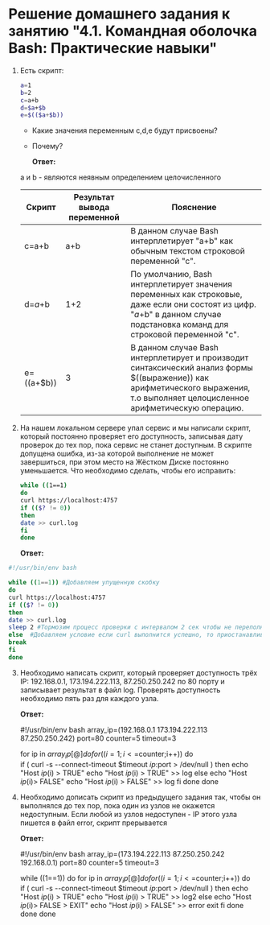 
# Решение домашнего задания к занятию "4.1. Командная оболочка Bash: Практические навыки"

1. Есть скрипт:
	```bash
	a=1
	b=2
	c=a+b
	d=$a+$b
	e=$(($a+$b))
	```
	* Какие значения переменным c,d,e будут присвоены?
	
	* Почему?
	
	  
	
	  **Ответ:**
	
	a и b - являются неявным определением целочисленного
	
	| Скрипт       | Результат вывода переменной | Пояснение                                                    |
	| ------------ | --------------------------- | ------------------------------------------------------------ |
	| c=a+b        | a+b                         | В данном случае Bash интерплетирует "a+b" как обычным текстом строковой переменной "с". |
	| d=$a+$b      | 1+2                         | По умолчанию, Bash интерплетирует значения переменных как строковые, даже если они состоят из цифр. "$a+$b" в данном случае подстановка команд для строковой переменной "с". |
	| e=$(($a+$b)) | 3                           | В данном случае Bash интерплетирует и производит синтаксический анализ формы $((выражение)) как арифметического выражения, т.о выполняет целоцисленное арифметическую операцию. |
	
	
	
1. На нашем локальном сервере упал сервис и мы написали скрипт, который постоянно проверяет его доступность, записывая дату проверок до тех пор, пока сервис не станет доступным. В скрипте допущена ошибка, из-за которой выполнение не может завершиться, при этом место на Жёстком Диске постоянно уменьшается. Что необходимо сделать, чтобы его исправить:
	```bash
	while ((1==1)
	do
	curl https://localhost:4757
	if (($? != 0))
	then
	date >> curl.log
	fi
	done
	```
	
	**Ответ:**
```bash
#!/usr/bin/env bash

while ((1==1)) #Добавляем упущенную скобку
do
curl https://localhost:4757
if (($? != 0))
then
date >> curl.log
sleep 2 #Тормозим процесс проверки с интервалом 2 сек чтобы не переполнять резко жесткий диск 
else  #Добавляем условие если curl выполнится успешно, то приостанавливаем дальнейшее выполнение скрипта
break 
fi
done
```

3. Необходимо написать скрипт, который проверяет доступность трёх IP: 192.168.0.1, 173.194.222.113, 87.250.250.242 по 80 порту и записывает результат в файл log. Проверять доступность необходимо пять раз для каждого узла.

   **Ответ:**


	#!/usr/bin/env bash
	array_ip=(192.168.0.1 173.194.222.113 87.250.250.242)
	port=80
	counter=5
	timeout=3
	
	for ip in ${array_ip[@]}
	  do
	    for ((i=1;i<=$counter;i++))
	      do  
	        if ( curl -s --connect-timeout $timeout $ip:$port > /dev/null )
	          then 
	            echo "Host $ip ($i) > TRUE"
	            echo "Host $ip ($i) > TRUE" >> log
	          else
	            echo "Host $ip ($i)> FALSE"
	            echo "Host $ip ($i) > FALSE" >> log
	        fi
	      done
	  done

4. Необходимо дописать скрипт из предыдущего задания так, чтобы он выполнялся до тех пор, пока один из узлов не окажется недоступным. Если любой из узлов недоступен - IP этого узла пишется в файл error, скрипт прерывается

   **Ответ:**


	#!/usr/bin/env bash
	array_ip=(173.194.222.113 87.250.250.242 192.168.0.1)
	port=80
	counter=5
	timeout=3
	
	while ((1==1))
	  do
	    for ip in ${array_ip[@]}
	      do
	        for ((i=1;i<=$counter;i++))
	          do  
	            if ( curl -s --connect-timeout $timeout $ip:$port > /dev/null )
	              then 
	                echo "Host $ip ($i) > TRUE"
	                echo "Host $ip ($i) > TRUE" >> log2
	              else
	                echo "Host $ip ($i)> FALSE > EXIT"
	                echo "Host $ip ($i) > FALSE" >> error
	                exit 
	            fi
	          done
	      done
	  done

